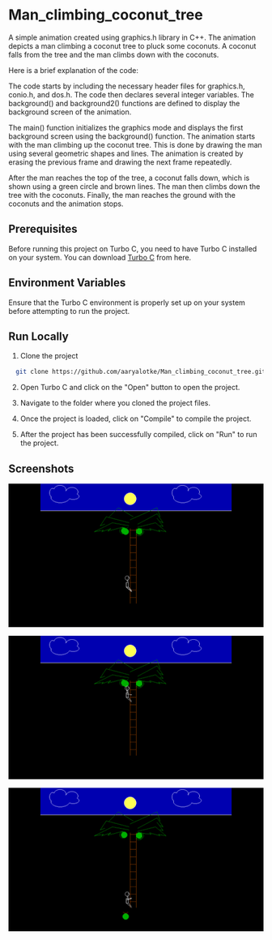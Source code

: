 
# Man_climbing_coconut_tree
A simple animation created using graphics.h library in C++. The animation depicts a man climbing a coconut tree to pluck some coconuts. A coconut falls from the tree and the man climbs down with the coconuts.

Here is a brief explanation of the code:

The code starts by including the necessary header files for graphics.h, conio.h, and dos.h. The code then declares several integer variables. The background() and background2() functions are defined to display the background screen of the animation.

The main() function initializes the graphics mode and displays the first background screen using the background() function. The animation starts with the man climbing up the coconut tree. This is done by drawing the man using several geometric shapes and lines. The animation is created by erasing the previous frame and drawing the next frame repeatedly.

After the man reaches the top of the tree, a coconut falls down, which is shown using a green circle and brown lines. The man then climbs down the tree with the coconuts. Finally, the man reaches the ground with the coconuts and the animation stops.


## Prerequisites

Before running this project on Turbo C, you need to have Turbo C installed on your system. You can download [Turbo C](https://developerinsider.co/download-turbo-c-for-windows-7-8-8-1-and-windows-10-32-64-bit-full-screen/) from here.



## Environment Variables

Ensure that the Turbo C environment is properly set up on your system before attempting to run the project.




## Run Locally

1) Clone the project

```bash
  git clone https://github.com/aaryalotke/Man_climbing_coconut_tree.git
```

2) Open Turbo C and click on the "Open" button to open the project.



3) Navigate to the folder where you cloned the project files.


4) Once the project is loaded, click on "Compile" to compile the project.

5) After the project has been successfully compiled, click on "Run" to run the project.


## Screenshots

![App Screenshot](https://github.com/aaryalotke/Man_climbing_coconut_tree/blob/main/Screenshots/ss0.png?raw=true)

![App Screenshot](https://github.com/aaryalotke/Man_climbing_coconut_tree/blob/main/Screenshots/ss1.png?raw=true)

![App Screenshot](https://github.com/aaryalotke/Man_climbing_coconut_tree/blob/main/Screenshots/ss2.png?raw=true)


